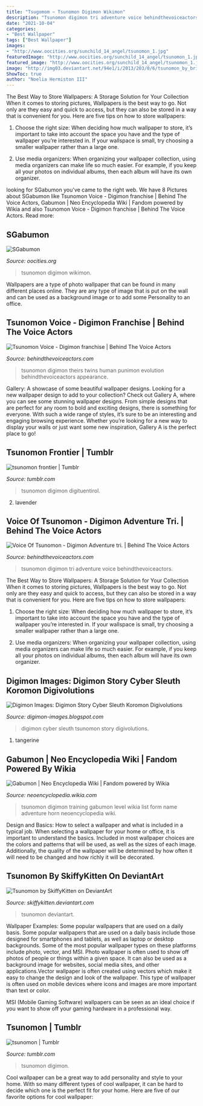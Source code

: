 ```yaml
---
title: "Tsugomom ~ Tsunomon Digimon Wikimon"
description: "Tsunomon digimon tri adventure voice behindthevoiceactors"
date: "2021-10-04"
categories:
- "Best Wallpaper"
tags: ["Best Wallpaper"]
images:
- "http://www.oocities.org/sunchild_14_angel/tsunomon_1.jpg"
featuredImage: "http://www.oocities.org/sunchild_14_angel/tsunomon_1.jpg"
featured_image: "http://www.oocities.org/sunchild_14_angel/tsunomon_1.jpg"
image: "http://img03.deviantart.net/94e1/i/2013/203/0/6/tsunomon_by_brighteyespegasi-d383wre.png"
ShowToc: true
author: "Noelia Hermiston III"
---
```



The Best Way to Store Wallpapers: A Storage Solution for Your Collection
When it comes to storing pictures, Wallpapers is the best way to go. Not only are they easy and quick to access, but they can also be stored in a way that is convenient for you. Here are five tips on how to store wallpapers:
1) Choose the right size: When deciding how much wallpaper to store, it’s important to take into account the space you have and the type of wallpaper you’re interested in. If your wallspace is small, try choosing a smaller wallpaper rather than a large one.

2) Use media organizers: When organizing your wallpaper collection, using media organizers can make life so much easier. For example, if you keep all your photos on individual albums, then each album will have its own organizer.

	

		
looking for SGabumon you've came to the right web. We have 8 Pictures about SGabumon like Tsunomon Voice - Digimon franchise | Behind The Voice Actors, Gabumon | Neo Encyclopedia Wiki | Fandom powered by Wikia and also Tsunomon Voice - Digimon franchise | Behind The Voice Actors. Read more:
		
    
## SGabumon

<img loading=lazy src="http://www.oocities.org/sunchild_14_angel/tsunomon_1.jpg" onerror="this.onerror=null;this.src='https://tse2.mm.bing.net/th?id=OIP.UY_njPEGVVVH4z8Xh2ubCAAAAA&amp;pid=15.1';" alt="SGabumon">

_Source: oocities.org_

>tsunomon digimon wikimon. 

	



Wallpapers are a type of photo wallpaper that can be found in many different places online. They are any type of image that is put on the wall and can be used as a background image or to add some Personality to an office.

    
## Tsunomon Voice - Digimon Franchise | Behind The Voice Actors

<img loading=lazy src="https://statici.behindthevoiceactors.com/behindthevoiceactors/_img/chars/tsunomon-digimon-frontier-5.86.jpg" onerror="this.onerror=null;this.src='https://tse2.mm.bing.net/th?id=OIP.AqZ7JvI5qatIxaOgz02oEQHaId&amp;pid=15.1';" alt="Tsunomon Voice - Digimon franchise | Behind The Voice Actors">

_Source: behindthevoiceactors.com_

>tsunomon digimon theirs twins human punimon evolution behindthevoiceactors appearance. 

	

Gallery: A showcase of some beautiful wallpaper designs.
Looking for a new wallpaper design to add to your collection? Check out Gallery A, where you can see some stunning wallpaper designs. From simple designs that are perfect for any room to bold and exciting designs, there is something for everyone. With such a wide range of styles, it’s sure to be an interesting and engaging browsing experience. Whether you’re looking for a new way to display your walls or just want some new inspiration, Gallery A is the perfect place to go!





	
	
    
## Tsunomon Frontier | Tumblr

<img loading=lazy src="https://66.media.tumblr.com/9bb51305121e4f440bed46edd11d2ecd/tumblr_ok8zotei3i1tztztno2_500.png" onerror="this.onerror=null;this.src='https://tse2.mm.bing.net/th?id=OIP.lCWhEs1m6qH6ycxEmzIUTAHaFj&amp;pid=15.1';" alt="tsunomon frontier | Tumblr">

_Source: tumblr.com_

>tsunomon digimon digituentirol. 

	

2. lavender 

    
## Voice Of Tsunomon - Digimon Adventure Tri. | Behind The Voice Actors

<img loading=lazy src="http://statici.behindthevoiceactors.com/behindthevoiceactors/_img/chars/tsunomon-digimon-adventure-tri-0.44.jpg" onerror="this.onerror=null;this.src='https://tse4.mm.bing.net/th?id=OIP.FyjANhpYk6xuvPEplOXkSgAAAA&amp;pid=15.1';" alt="Voice Of Tsunomon - Digimon Adventure tri. | Behind The Voice Actors">

_Source: behindthevoiceactors.com_

>tsunomon digimon tri adventure voice behindthevoiceactors. 

	

The Best Way to Store Wallpapers: A Storage Solution for Your Collection
When it comes to storing pictures, Wallpapers is the best way to go. Not only are they easy and quick to access, but they can also be stored in a way that is convenient for you. Here are five tips on how to store wallpapers:
1) Choose the right size: When deciding how much wallpaper to store, it’s important to take into account the space you have and the type of wallpaper you’re interested in. If your wallspace is small, try choosing a smaller wallpaper rather than a large one.

2) Use media organizers: When organizing your wallpaper collection, using media organizers can make life so much easier. For example, if you keep all your photos on individual albums, then each album will have its own organizer.

    
## Digimon Images: Digimon Story Cyber Sleuth Koromon Digivolutions

<img loading=lazy src="https://i.ytimg.com/vi/3f3WT2We62E/maxresdefault.jpg" onerror="this.onerror=null;this.src='https://tse4.mm.bing.net/th?id=OIP.cp7bPnbKF58ntsjemSt5sAHaEK&amp;pid=15.1';" alt="Digimon Images: Digimon Story Cyber Sleuth Koromon Digivolutions">

_Source: digimon-images.blogspot.com_

>digimon cyber sleuth tsunomon story digivolutions. 

	

1. tangerine 

    
## Gabumon | Neo Encyclopedia Wiki | Fandom Powered By Wikia

<img loading=lazy src="http://vignette2.wikia.nocookie.net/neoencyclopedia/images/1/15/Tsunomon.jpg/revision/latest?cb=20110726034702" onerror="this.onerror=null;this.src='https://tse2.mm.bing.net/th?id=OIP.olFnzUM3sRQI9r8GKFB-RwHaKo&amp;pid=15.1';" alt="Gabumon | Neo Encyclopedia Wiki | Fandom powered by Wikia">

_Source: neoencyclopedia.wikia.com_

>tsunomon digimon training gabumon level wikia list form name adventure horn neoencyclopedia wiki. 

	

Design and Basics: How to select a wallpaper and what is included in a typical job.
When selecting a wallpaper for your home or office, it is important to understand the basics. Included in most wallpaper choices are the colors and patterns that will be used, as well as the sizes of each image. Additionally, the quality of the wallpaper will be determined by how often it will need to be changed and how richly it will be decorated.

    
## Tsunomon By SkiffyKitten On DeviantArt

<img loading=lazy src="http://img03.deviantart.net/94e1/i/2013/203/0/6/tsunomon_by_brighteyespegasi-d383wre.png" onerror="this.onerror=null;this.src='https://tse3.mm.bing.net/th?id=OIP.-Mcfdr0Gy1Hy0rQqXy57owHaKT&amp;pid=15.1';" alt="Tsunomon by SkiffyKitten on DeviantArt">

_Source: skiffykitten.deviantart.com_

>tsunomon deviantart. 

	

Wallpaper Examples: Some popular wallpapers that are used on a daily basis.
Some popular wallpapers that are used on a daily basis include those designed for smartphones and tablets, as well as laptop or desktop backgrounds. Some of the most popular wallpaper types on these platforms include photo, vector, and MSI. 
Photo wallpaper is often used to show off photos of people or things within a given space. It can also be used as a background image for websites, social media sites, and other applications.Vector wallpaper is often created using vectors which make it easy to change the design and look of the wallpaper. This type of wallpaper is often used on mobile devices where icons and images are more important than text or color. 

MSI (Mobile Gaming Software) wallpapers can be seen as an ideal choice if you want to show off your gaming hardware in a professional way.

    
## Tsunomon | Tumblr

<img loading=lazy src="https://66.media.tumblr.com/1b54e46086cbbe635390e2cc56ef95c6/tumblr_omb01r8VDd1tnk2buo10_400.gif" onerror="this.onerror=null;this.src='https://tse3.mm.bing.net/th?id=OIP.0v-keWfGVSNsIfymG72lIAHaFg&amp;pid=15.1';" alt="tsunomon | Tumblr">

_Source: tumblr.com_

>tsunomon digimon. 

	

Cool wallpaper can be a great way to add personality and style to your home. With so many different types of cool wallpaper, it can be hard to decide which one is the perfect fit for your home. Here are five of our favorite options for cool wallpaper: 

